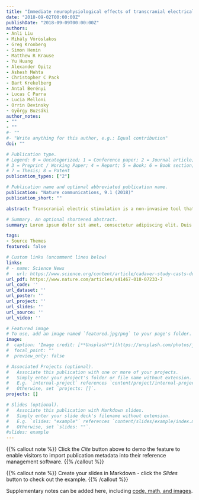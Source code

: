 ```yaml
---
title: "Immediate neurophysiological effects of transcranial electrical stimulation"
date: "2018-09-02T00:00:00Z"
publishDate: "2018-09-09T00:00:00Z"
authors:
- Anli Liu
- Mihály Vöröslakos
- Greg Kronberg
- Simon Henin
- Matthew R Krause
- Yu Huang
- Alexander Opitz 
- Ashesh Mehta
- Christopher C Pack
- Bart Krekelberg
- Antal Berényi
- Lucas C Parra
- Lucia Melloni
- Orrin Devinsky
- György Buzsáki
author_notes:
- ""
- ""
#- ""
#- "Write anything for this author, e.g.: Equal contribution"
doi: ""

# Publication type.
# Legend: 0 = Uncategorized; 1 = Conference paper; 2 = Journal article;
# 3 = Preprint / Working Paper; 4 = Report; 5 = Book; 6 = Book section;
# 7 = Thesis; 8 = Patent
publication_types: ["2"]

# Publication name and optional abbreviated publication name.
publication: "Nature communications, 9.1 (2018)"
publication_short: ""

abstract: Transcranial electric stimulation is a non-invasive tool that can influence brain activity; however, the parameters necessary to affect local circuits in vivo remain to be explored. Here, we report that in rodents and human cadaver brains, ~75% of scalp-applied currents are attenuated by soft tissue and skull. Using intracellular and extracellular recordings in rats, we find that at least 1 mV/mm voltage gradient is necessary to affect neuronal spiking and subthreshold currents. We designed an ‘intersectional short pulse’ stimulation method to inject sufficiently high current intensities into the brain, while keeping the charge density and sensation on the scalp surface relatively low. We verify the regional specificity of this novel method in rodents; in humans, we demonstrate how it affects the amplitude of simultaneously recorded EEG alpha waves. Our combined results establish that neuronal circuits are instantaneously affected by intensity currents that are higher than those used in conventional protocols.

# Summary. An optional shortened abstract.
summary: Lorem ipsum dolor sit amet, consectetur adipiscing elit. Duis posuere tellus ac convallis placerat. Proin tincidunt magna sed ex sollicitudin condimentum.

tags:
- Source Themes
featured: false

# Custom links (uncomment lines below)
links:
# - name: Science News
#   url: https://www.science.org/content/article/cadaver-study-casts-doubts-how-zapping-brain-may-boost-mood-relieve-pain
url_pdf: https://www.nature.com/articles/s41467-018-07233-7
url_code: ''
url_dataset: ''
url_poster: ''
url_project: ''
url_slides: ''
url_source: ''
url_video: ''

# Featured image
# To use, add an image named `featured.jpg/png` to your page's folder. 
image:
#  caption: 'Image credit: [**Unsplash**](https://unsplash.com/photos/jdD8gXaTZsc)'
#  focal_point: ""
#  preview_only: false

# Associated Projects (optional).
#   Associate this publication with one or more of your projects.
#   Simply enter your project's folder or file name without extension.
#   E.g. `internal-project` references `content/project/internal-project/index.md`.
#   Otherwise, set `projects: []`.
projects: []

# Slides (optional).
#   Associate this publication with Markdown slides.
#   Simply enter your slide deck's filename without extension.
#   E.g. `slides: "example"` references `content/slides/example/index.md`.
#   Otherwise, set `slides: ""`.
#slides: example
---
```


{{% callout note %}}
Click the *Cite* button above to demo the feature to enable visitors to import publication metadata into their reference management software.
{{% /callout %}}

{{% callout note %}}
Create your slides in Markdown - click the *Slides* button to check out the example.
{{% /callout %}}

Supplementary notes can be added here, including [code, math, and images](https://wowchemy.com/docs/writing-markdown-latex/).
